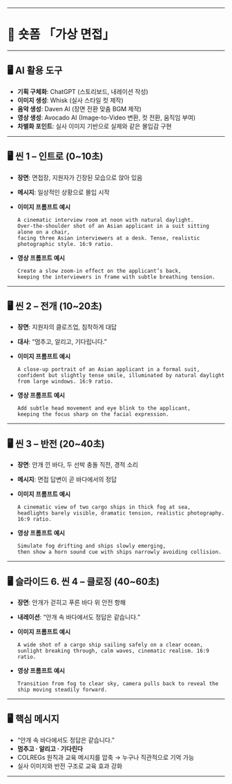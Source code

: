 
---

# 📑 숏폼 「가상 면접」

---

## 🖥️ AI 활용 도구

* **기획 구체화**: ChatGPT (스토리보드, 내레이션 작성)
* **이미지 생성**: Whisk (실사 스타일 컷 제작)
* **음악 생성**: Daven AI (장면 전환 맞춤 BGM 제작)
* **영상 생성**: Avocado AI (Image-to-Video 변환, 컷 전환, 움직임 부여)
* **차별화 포인트**: 실사 이미지 기반으로 실제와 같은 몰입감 구현

---

## 🖥️ 씬 1 – 인트로 (0~10초)

* **장면**: 면접장, 지원자가 긴장된 모습으로 앉아 있음
* **메시지**: 일상적인 상황으로 몰입 시작
* **이미지 프롬프트 예시**

  ```
  A cinematic interview room at noon with natural daylight. 
  Over-the-shoulder shot of an Asian applicant in a suit sitting alone on a chair, 
  facing three Asian interviewers at a desk. Tense, realistic photographic style. 16:9 ratio.
  ```
* **영상 프롬프트 예시**

  ```
  Create a slow zoom-in effect on the applicant’s back, 
  keeping the interviewers in frame with subtle breathing tension.
  ```

---

## 🖥️ 씬 2 – 전개 (10~20초)

* **장면**: 지원자의 클로즈업, 침착하게 대답
* **대사**: “멈추고, 알리고, 기다립니다.”
* **이미지 프롬프트 예시**

  ```
  A close-up portrait of an Asian applicant in a formal suit, 
  confident but slightly tense smile, illuminated by natural daylight from large windows. 16:9 ratio.
  ```
* **영상 프롬프트 예시**

  ```
  Add subtle head movement and eye blink to the applicant, 
  keeping the focus sharp on the facial expression.
  ```

---

## 🖥️ 씬 3 – 반전 (20~40초)

* **장면**: 안개 낀 바다, 두 선박 충돌 직전, 경적 소리
* **메시지**: 면접 답변이 곧 바다에서의 정답
* **이미지 프롬프트 예시**

  ```
  A cinematic view of two cargo ships in thick fog at sea, 
  headlights barely visible, dramatic tension, realistic photography. 16:9 ratio.
  ```
* **영상 프롬프트 예시**

  ```
  Simulate fog drifting and ships slowly emerging, 
  then show a horn sound cue with ships narrowly avoiding collision.
  ```

---

## 🖥️ 슬라이드 6. 씬 4 – 클로징 (40~60초)

* **장면**: 안개가 걷히고 푸른 바다 위 안전 항해
* **내레이션**: “안개 속 바다에서도 정답은 같습니다.”
* **이미지 프롬프트 예시**

  ```
  A wide shot of a cargo ship sailing safely on a clear ocean, 
  sunlight breaking through, calm waves, cinematic realism. 16:9 ratio.
  ```
* **영상 프롬프트 예시**

  ```
  Transition from fog to clear sky, camera pulls back to reveal the ship moving steadily forward.
  ```

---

## 🖥️ 핵심 메시지

* “안개 속 바다에서도 정답은 같습니다.”
* **멈추고 · 알리고 · 기다린다**
* COLREGs 원칙과 교육 메시지를 압축 → 누구나 직관적으로 기억 가능
* 실사 이미지와 반전 구조로 교육 효과 강화

---